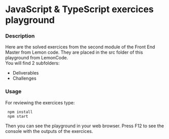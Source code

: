 # JavaScript & TypeScript exercices playground

### Description

Here are the solved exercices from the second module of the Front End Master from Lemon code.
They are placed in the src folder of this playground from LemonCode.\
You will find 2 subfolders:
- Deliverables
- Challenges

### Usage

For reviewing the exercices type:
```console
 npm install
 npm start
```

Then you can see the playground in your web browser. Press F12 to see the console with the outputs of the exercices.